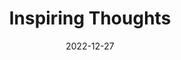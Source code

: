 ---
slug: thought-for-the-day
title: "Inspiring Thoughts"
date: 2022-12-27
excerpt: 'Coming into contact with a good book and possessing it is an everlasting enrichment of life.'
tags: [Inspiration, Motivation, Quotes, Thoughts]
---